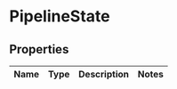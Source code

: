 # PipelineState

## Properties
Name | Type | Description | Notes
------------ | ------------- | ------------- | -------------
